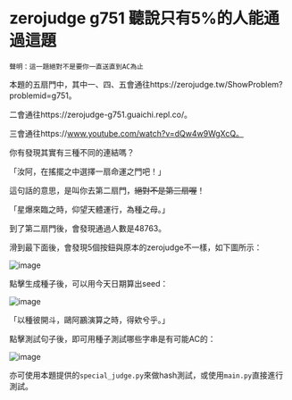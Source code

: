 # zerojudge g751 聽說只有5%的人能通過這題

`聲明：這一題絕對不是要你一直送直到AC為止`

本題的五扇門中，其中一、四、五會通往https://zerojudge.tw/ShowProblem?problemid=g751。

二會通往https://zerojudge-g751.guaichi.repl.co/。

三會通往https://www.youtube.com/watch?v=dQw4w9WgXcQ。

你有發現其實有三種不同的連結嗎？

「汝阿，在搖擺之中選擇一扇命運之門吧！」

這句話的意思，是叫你去第二扇門，~~絕對不是第三扇喔~~！

「星爆來臨之時，仰望天體運行，為種之母。」

到了第二扇門後，會發現通過人數是48763。

滑到最下面後，會發現5個按鈕與原本的zerojudge不一樣，如下圖所示：

![image](https://user-images.githubusercontent.com/60891434/186826989-e4a9289c-0090-4d12-beaa-feb410ab1690.png)

點擊生成種子後，可以用今天日期算出seed：

![image](https://media.discordapp.net/attachments/713379026487476235/1012578973592604712/unknown.png?width=1440&height=494)

「以種彼開斗，鷗阿鸝演算之時，得欸兮乎。」

點擊測試句子後，即可用種子測試哪些字串是有可能AC的：

![image](https://media.discordapp.net/attachments/713379026487476235/1012579001992233002/unknown.png?width=1440&height=373)

亦可使用本題提供的`special_judge.py`來做hash測試，或使用`main.py`直接進行測試。
